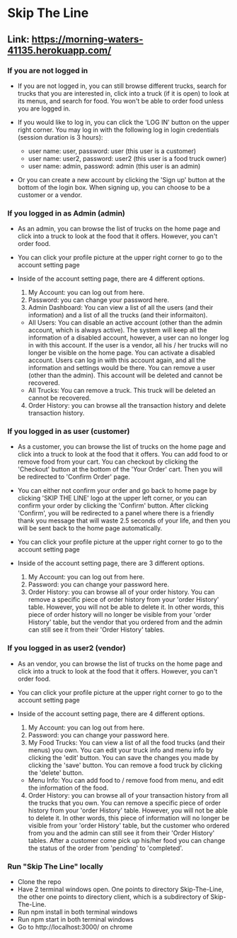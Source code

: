 # Skip The Line
## Link: https://morning-waters-41135.herokuapp.com/


### If you are not logged in

- If you are not logged in, you can still browse different trucks, search for trucks that you are interested in, click into a truck (if it is open) to look at its menus, and search for food. You won't be able to order food unless you are logged in.

- If you would like to log in, you can click the 'LOG IN' button on the upper right corner. You may log in with the following
log in login credentials (session duration is 3 hours):
  - user name: user, password: user (this user is a customer)
  - user name: user2, password: user2 (this user is a food truck owner)
  - user name: admin, password: admin (this user is an admin)

- Or you can create a new account by clicking the 'Sign up' button at the bottom of the login box. When signing up, you can choose to be a customer or a vendor.

### If you logged in as Admin (admin)
- As an admin, you can browse the list of trucks on the home page and click into a truck to look at the food that it offers. However, you can't order food.

- You can click your profile picture at the upper right corner to go to the account setting page

- Inside of the account setting page, there are 4 different options.
  1. My Account: you can log out from here.
  2. Password: you can change your password here.
  3. Admin Dashboard: You can view a list of all the users (and their information) and a list of all the trucks (and their informaiton).
    - All Users: You can disable an active account (other than the admin account, which is always active). The system will                      keep all the information of a disabled account, however, a user can no longer log in with this account. If the                  user is a vendor, all his / her trucks will no longer be visible on the home page. You can activate a                          disabled account. Users can log in with this account again, and all the information and settings would be                      there. You can remove a user (other than the admin). This account will be deleted and cannot be recovered.
    - All Trucks: You can remove a truck. This truck will be deleted an cannot be recovered.
  4. Order History: you can browse all the transaction history and delete transaction history.

### If you logged in as user (customer)
- As a customer, you can browse the list of trucks on the home page and click into a truck to look at the food that it offers. You can add food to or remove food from your cart. You can checkout by clicking the 'Checkout' button at the bottom of the 'Your Order' cart. Then you will be redirected to 'Confirm Order' page.

- You can either not confirm your order and go back to home page by clicking 'SKIP THE LINE' logo at the upper left corner, or you can confirm your order by clicking the 'Confirm' button. After clicking 'Confirm', you will be redirected to a panel where there is a friendly thank you message that will waste 2.5 seconds of your life, and then you will be sent back to the home page automatically.

- You can click your profile picture at the upper right corner to go to the account setting page

- Inside of the account setting page, there are 3 different options.
  1. My Account: you can log out from here.
  2. Password: you can change your password here.
  3. Order History: you can browse all of your order history. You can remove a specific piece of order history from your 'order History' table. However, you will not be able to delete it. In other words, this piece of order history will no longer be visible from your 'order History' table, but the vendor that you ordered from and the admin can still see it from their 'Order History' tables.


### If you logged in as user2 (vendor)
- As an vendor, you can browse the list of trucks on the home page and click into a truck to look at the food that it offers. However, you can't order food.

- You can click your profile picture at the upper right corner to go to the account setting page

- Inside of the account setting page, there are 4 different options.
  1. My Account: you can log out from here.
  2. Password: you can change your password here.
  3. My Food Trucks: You can view a list of all the food trucks (and their menus) you own. You can edit your truck info and menu info by clicking the 'edit' button. You can save the changes you made by clicking the 'save' button. You can remove a food truck by clicking the 'delete' button.
    - Menu Info: You can add food to / remove food from menu, and edit the information of the food.
  4. Order History: you can browse all of your transaction history from all the trucks that you own. You can remove a specific piece of order history from your 'order History' table. However, you will not be able to delete it. In other words, this piece of information will no longer be visible from your 'order History' table, but the customer who ordered from you and the admin can still see it from their 'Order History' tables. After a customer come pick up his/her food you can change the status of the order from 'pending' to 'completed'.


### Run "Skip The Line" locally
- Clone the repo
- Have 2 terminal windows open. One points to directory Skip-The-Line, the other one points to directory client, which is a subdirectory of Skip-The-Line.
- Run npm install in both terminal windows
- Run npm start in both terminal windows
- Go to http://localhost:3000/ on chrome
